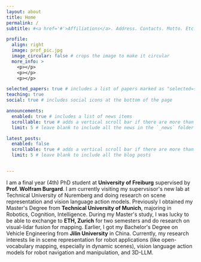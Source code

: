 ```yaml
---
layout: about
title: Home
permalink: /
subtitle: #<a href='#'>Affiliations</a>. Address. Contacts. Motto. Etc.

profile:
  align: right
  image: prof_pic.jpg
  image_circular: false # crops the image to make it circular
  more_info: >
    <p></p>
    <p></p>
    <p></p>

selected_papers: true # includes a list of papers marked as "selected={true}"
teaching: true
social: true # includes social icons at the bottom of the page

announcements:
  enabled: true # includes a list of news items
  scrollable: true # adds a vertical scroll bar if there are more than 5 news items
  limit: 5 # leave blank to include all the news in the `_news` folder

latest_posts:
  enabled: false
  scrollable: true # adds a vertical scroll bar if there are more than 3 new posts items
  limit: 5 # leave blank to include all the blog posts


---
```


I am a final year (4th) PhD student at **University of Freiburg** supervised by **Prof. Wolfram Burgard**. 
I am currently visiting my supervsisor's new lab at Technical University of Nuremberg and doing research on scene representation and vision language action models. 
Previously I obtained my Master's Degree from **Technical University of Munich**, majoring in Robotics, Cognition, Intelligence.
During my Master's study, I was lucky to be able to exchange to **ETH, Zurich** for two semesters and do research on visual-lidar fusion for mapping.
Earlier, I got my Bachelor's Degree on Vehicle Engineering from **Jilin University** in China. 
Currently, my research interests lie in scene representation for robot applications (like open-vocabulary mapping, especially in dynamic scenes), vision language action models for robot navigation and manipulation, and 3D-LLM.

<div style="display: flex; justify-content: space-between; max-width: 400px; margin: 20px auto;">
  <a href="mailto:chenguang.huang.research@gmail.com "><i class="fas fa-envelope fa-2x"></i></a>
  <a href="https://github.com/Tom-Huang"><i class="fab fa-github fa-2x"></i></a>
  <a href="https://linkedin.com/in/chenguang-huang-53b287254"><i class="fab fa-linkedin fa-2x"></i></a>
  <a href="https://scholar.google.com/citations?user=_rcR8TAAAAAJ"><i class="ai ai-google-scholar fa-2x"></i></a>
</div>


<!-- <div style="display: flex; justify-content: center; margin: 20px 0;">
  <canvas id="snakeCanvas" width="400" height="400" style="border: 2px solid #333; border-radius: 5px;"></canvas>
</div> -->


<!-- Write your biography here. Tell the world about yourself. Link to your favorite [subreddit](http://reddit.com). You can put a picture in, too. The code is already in, just name your picture `prof_pic.jpg` and put it in the `img/` folder.

Put your address / P.O. box / other info right below your picture. You can also disable any of these elements by editing `profile` property of the YAML header of your `_pages/about.md`. Edit `_bibliography/papers.bib` and Jekyll will render your [publications page](/al-folio/publications/) automatically.

Link to your social media connections, too. This theme is set up to use [Font Awesome icons](https://fontawesome.com/) and [Academicons](https://jpswalsh.github.io/academicons/), like the ones below. Add your Facebook, Twitter, LinkedIn, Google Scholar, or just disable all of them. -->
